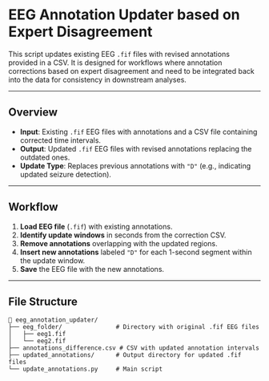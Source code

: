 # EEG Annotation Updater based on Expert Disagreement 

This script updates existing EEG `.fif` files with revised annotations provided in a CSV. It is designed for workflows where annotation corrections based on expert disagreement and need to be integrated back into the data for consistency in downstream analyses.

---

## Overview

- **Input**: Existing `.fif` EEG files with annotations and a CSV file containing corrected time intervals.
- **Output**: Updated `.fif` EEG files with revised annotations replacing the outdated ones.
- **Update Type**: Replaces previous annotations with `"D"` (e.g., indicating updated seizure detection).

---

## Workflow

1. **Load EEG file** (`.fif`) with existing annotations.
2. **Identify update windows** in seconds from the correction CSV.
3. **Remove annotations** overlapping with the updated regions.
4. **Insert new annotations** labeled `"D"` for each 1-second segment within the update window.
5. **Save** the EEG file with the new annotations.

---

## File Structure

```plaintext
📁 eeg_annotation_updater/
├── eeg_folder/               # Directory with original .fif EEG files
│   ├── eeg1.fif
│   └── eeg2.fif
├── annotations_difference.csv # CSV with updated annotation intervals
├── updated_annotations/      # Output directory for updated .fif files
└── update_annotations.py     # Main script
